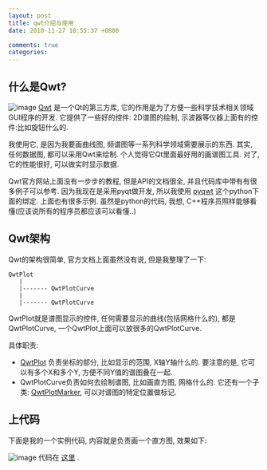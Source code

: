 ```yaml
---
layout: post
title: qwt介绍与使用
date: 2010-11-27 10:55:37 +0800

comments: true
categories: 
---
```


什么是Qwt?
------------------------------

![image](http://qwt.sourceforge.net/plot.png)
[Qwt](http://qwt.sourceforge.net/) 是一个Qt的第三方库,
它的作用是为了方便一些科学技术相关领域GUI程序的开发.
它提供了一些好的控件: 2D谱图的绘制,
示波器等仪器上面有的控件:比如旋钮什么的.

我使用它, 是因为我要画曲线图, 频谱图等一系列科学领域需要展示的东西.
其实, 任何数据图, 都可以采用Qwt来绘制.
个人觉得它Qt里面最好用的画谱图工具. 对了, 它的性能很好,
可以做实时显示数据.

Qwt官方网站上面没有一步步的教程, 但是API的文档很全,
并且代码库中带有有很多例子可以参考. 因为我现在是采用pyqt做开发,
所以我使用 [pyqwt](http://pyqwt.sourceforge.net/) 这个python下面的绑定.
上面也有很多示例. 虽然是python的代码, 我想,
C++程序员照样能够看懂(应该说所有的程序员都应该可以看懂..)

Qwt架构
------------------------------

Qwt的架构很简单, 官方文档上面虽然没有说, 但是我整理了一下:

    QwtPlot
       |
       |------- QwtPlotCurve
       |
       |------- QwtPlotCurve

QwtPlot就是谱图显示的控件, 任何需要显示的曲线(包括网格什么的),
都是QwtPlotCurve, 一个QwtPlot上面可以放很多的QwtPlotCurve.

具体职责:

-   [QwtPlot](http://qwt.sourceforge.net/class_qwt_plot.html)
    负责坐标的部分, 比如显示的范围, X轴Y轴什么的. 要注意的是,
    它可以有多个X和多个Y, 方便不同Y值的谱图叠在一起.
-   QwtPlotCurve负责如何去绘制谱图, 比如画直方图, 网格什么的.
    它还有一个子类:
    [QwtPlotMarker](http://qwt.sourceforge.net/class_qwt_plot_marker.html),
    可以对谱图的特定位置做标记.

上代码
------------------------------

下面是我的一个实例代码, 内容就是负责画一个直方图, 效果如下:

![image](http://bitbucket.org/linjunhalida/code-example/raw/tip/qwt/barplot.png)
代码在
[这里](http://bitbucket.org/linjunhalida/code-example/src/tip/qwt/main.py)
.